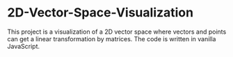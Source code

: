 # 2D-Vector-Space-Visualization
This project is a visualization of a 2D vector space where vectors and points can get a linear transformation by matrices. The code is written in vanilla JavaScript. 
